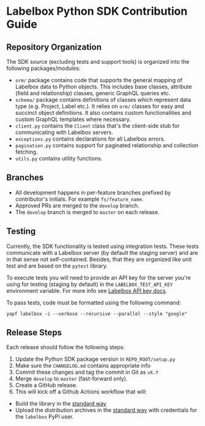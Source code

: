 # Labelbox Python SDK Contribution Guide

## Repository Organization

The SDK source (excluding tests and support tools) is organized into the
following packages/modules:
* `orm/` package contains code that supports the general mapping of Labelbox
  data to Python objects. This includes base classes, attribute (field and
  relationship) classes, generic GraphQL queries etc.
* `schema/` package contains definitions of classes which represent data type
  (e.g. Project, Label etc.). It relies on `orm/` classes for easy and succinct
  object definitions. It also contains custom functionalities and custom GraphQL
  templates where necessary.
* `client.py` contains the `Client` class that's the client-side stub for
  communicating with Labelbox servers.
* `exceptions.py` contains declarations for all Labelbox errors.
* `pagination.py` contains support for paginated relationship and collection
  fetching.
* `utils.py` contains utility functions.

## Branches

* All development happens in per-feature branches prefixed by contributor's
  initials. For example `fs/feature_name`.
* Approved PRs are merged to the `develop` branch.
* The `develop` branch is merged to `master` on each release.

## Testing

Currently, the SDK functionality is tested using integration tests. These tests
communicate with a Labelbox server (by default the staging server) and are in
that sense not self-contained. Besides, that they are organized like unit test
and are based on the `pytest` library.

To execute tests you will need to provide an API key for the server you're using
for testing (staging by default) in the `LABELBOX_TEST_API_KEY` environment
variable. For more info see [Labelbox API key docs](https://labelbox.helpdocs.io/docs/api/getting-started).

To pass tests, code must be formatted using the following command:

```shell
yapf labelbox -i --verbose --recursive --parallel --style "google"
```

## Release Steps

Each release should follow the following steps:

1. Update the Python SDK package version in `REPO_ROOT/setup.py`
2. Make sure the `CHANGELOG.md` contains appropriate info
3. Commit these changes and tag the commit in Git as `vX.Y`
4. Merge `develop` to `master` (fast-forward only).
5. Create a GitHub release.
6. This will kick off a Github Actions workflow that will:
  - Build the library in the [standard way](https://packaging.python.org/tutorials/packaging-projects/#generating-distribution-archives)
  - Upload the distribution archives in the [standard way](https://packaging.python.org/tutorials/packaging-projects/#uploading-the-distribution-archives)
  with credentials for the `labelbox` PyPI user.
